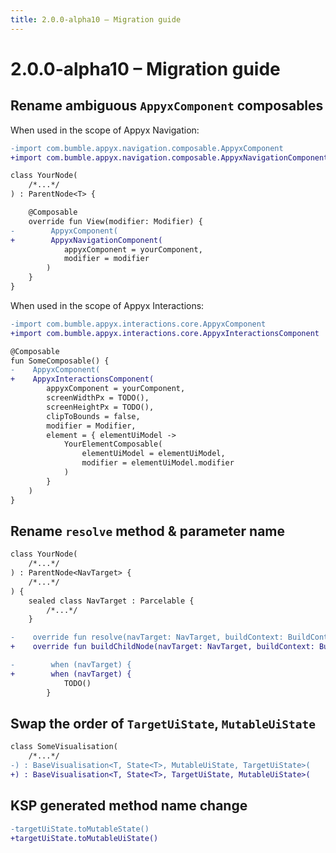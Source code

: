 ```yaml
---
title: 2.0.0-alpha10 – Migration guide
---
```


# 2.0.0-alpha10 – Migration guide

## Rename ambiguous `AppyxComponent` composables

When used in the scope of Appyx Navigation: 

```diff
-import com.bumble.appyx.navigation.composable.AppyxComponent
+import com.bumble.appyx.navigation.composable.AppyxNavigationComponent

class YourNode(
    /*...*/
) : ParentNode<T> {

    @Composable
    override fun View(modifier: Modifier) {
-        AppyxComponent(
+        AppyxNavigationComponent(
            appyxComponent = yourComponent,
            modifier = modifier
        )   
    }
}
```

When used in the scope of Appyx Interactions: 

```diff
-import com.bumble.appyx.interactions.core.AppyxComponent
+import com.bumble.appyx.interactions.core.AppyxInteractionsComponent

@Composable
fun SomeComposable() {
-    AppyxComponent(
+    AppyxInteractionsComponent(
        appyxComponent = yourComponent,
        screenWidthPx = TODO(),
        screenHeightPx = TODO(),
        clipToBounds = false,
        modifier = Modifier,
        element = { elementUiModel ->
            YourElementComposable(
                elementUiModel = elementUiModel,
                modifier = elementUiModel.modifier
            )
        }
    )
}
```

## Rename `resolve` method & parameter name

```diff
class YourNode(
    /*...*/
) : ParentNode<NavTarget> {
    /*...*/
) {
    sealed class NavTarget : Parcelable {
        /*...*/
    }

-    override fun resolve(navTarget: NavTarget, buildContext: BuildContext): Node =
+    override fun buildChildNode(navTarget: NavTarget, buildContext: BuildContext): Node =

-        when (navTarget) {
+        when (navTarget) {
            TODO()
        }
```


## Swap the order of `TargetUiState`, `MutableUiState`

```diff
class SomeVisualisation(
    /*...*/
-) : BaseVisualisation<T, State<T>, MutableUiState, TargetUiState>(
+) : BaseVisualisation<T, State<T>, TargetUiState, MutableUiState>(
```


## KSP generated method name change

```diff
-targetUiState.toMutableState()
+targetUiState.toMutableUiState()
```
